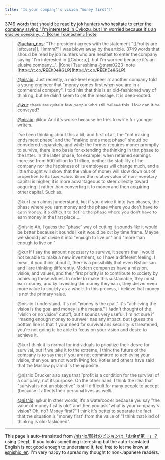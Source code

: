 ```yaml
---
title: 'Is your company''s vision "money first"?'
---
```


[3749 words that should be read by job hunters who hesitate to enter the company saying "I'm interested in Cybozu, but I'm worried because it's an elusive company...". |Kohei Tsunashima |note](https://note.com/tsunashi/n/n1457d6d7871a)

> [@uchan_nos](https://twitter.com/uchan_nos/status/1087501006634508288): "The president agrees with the statement "[[Profits are leftovers]]. Hmmm?" I was blown away by the article. 3749 words that should be read by job hunters who are hesitant to enter the company saying "I'm interested in [[Cybozu]], but I'm worried because it's an elusive company...". |Kohei Tsunashima @tnsm0223 |note [https://t.co/REEhDe8GLP](https://t.co/REEhDe8GLP)

> [@nishio](https://twitter.com/nishio/status/1087725578566930433): Just recently, a mid-level engineer at another company told a young engineer that "money comes first when you are in a commercial company". I told him that this is an old-fashioned way of thinking, but he didn't seem to get the message. It is deep-rooted.

> [@kur](https://twitter.com/kur/status/1087726371227557888?s=21&t=S4hWSoTaK32t-ig5Y0-hWg): there are quite a few people who still believe this. How can it be conveyed?

> [@nishio](https://twitter.com/nishio/status/1087730659546796032?s=20&t=De36-TDyWCH26aAg4tmzUQ): @kur And it's worse because he tries to write for younger writers.

> I've been thinking about this a bit, and first of all, the "not making ends meet phase" and the "making ends meet phase" should be considered separately, and while the former requires money promptly to survive, there is no basis for extending the thinking in that phase to the latter.
>  In the latter phase, for example, when retained earnings increase from 500 billion to 1 trillion, neither the stability of the company nor the happiness of its employees will change much, and a little thought will show that the value of money will slow down out of proportion to its face value.
>  Since the relative value of non-monetary capital is higher, it is more advantageous to steer directly toward acquiring it rather than converting it to money and then acquiring other capital. Such as.

>  @kur
>  I can almost understand, but if you divide it into two phases, the phase where you earn money and the phase where you don't have to earn money, it's difficult to define the phase where you don't have to earn money in the first place....

>  @nishio
>  Ah, I guess the "phase" way of cutting it sounds like it would be better because it sounds like it would be cut by time frame. Maybe we should just divide it into "enough to live on" and "more than enough to live on."

>  @kur
>  If I say the amount necessary to survive, it seems that I would not be able to make a new investment, so I have a different feeling. I mean, if you think about it, there is a possibility that even Nishio-san and I are thinking differently.
>  Modern companies have a mission, vision, and values, and their first priority is to contribute to society by achieving these values. In order to make this sustainable, they must earn money, and by investing the money they earn, they deliver even more value to society as a whole. In this process, I believe that money is not the primary value.

>  @nishio
> I understand. It's not "money is the goal," it's "achieving the vision is the goal and money is the means."
> I hadn't thought of the "vision or no vision" cutoff, but it sounds very useful. I'm not sure if "making enough money to survive" has any impact, but I guess the bottom line is that if your need for survival and security is threatened, you're not going to be able to focus on your vision and desire to achieve it.

> @kur
> I think it is normal for individuals to prioritize their desire for survival, but if we take it to the extreme, I think the future of the company is to say that if you are not committed to achieving your vision, then you are not worth living for. Kotler and others have said that the Maslow pyramid is the opposite.

> @nishio
> Drucker also says that "profit is a condition for the survival of a company, not its purpose. On the other hand, I think the idea that "survival is not an objective" is still difficult for many people to accept (because it affects their personal lives as well).

> [@nishio](https://twitter.com/nishio/status/1087873049871843328): @kur In other words, it's a watercooler because you say "the value of money first is old" and then you ask "what is your company's vision? Oh, no? Money first?" I think it's better to separate the fact that the situation is "money first" from the value of "I think that kind of thinking is old-fashioned".


---
This page is auto-translated from [/nishio/御社のビジョンは「お金が第一」？](https://scrapbox.io/nishio/御社のビジョンは「お金が第一」？) using DeepL. If you looks something interesting but the auto-translated English is not good enough to understand it, feel free to let me know at [@nishio_en](https://twitter.com/nishio_en). I'm very happy to spread my thought to non-Japanese readers.